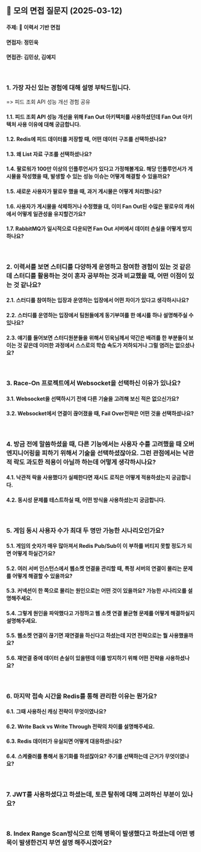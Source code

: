 ## 📌 모의 면접 질문지 (2025-03-12)
#### 주제: 📝 이력서 기반 면접
#### 면접자: 정민욱
#### 면접관: 김민상, 김예지

<br>

### 1. 가장 자신 있는 경험에 대해 설명 부탁드립니다.
=> 피드 조회 API 성능 개선 경험 공유
#### 1.1. 피드 조회 API 성능 개선을 위해 Fan Out 아키텍처를 사용하셨던데 Fan Out 아키텍처 사용 이유에 대해 궁금합니다.
#### 1.2. Redis에 피드 데이터를 저장할 때, 어떤 데이터 구조를 선택하셨나요?
#### 1.3. 왜 List 자료 구조를 선택하셨나요?
#### 1.4. 팔로워가 100만 이상의 인플루언서가 있다고 가정해볼게요. 해당 인플루언서가 게시물을 작성했을 때, 발생할 수 있는 성능 이슈는 어떻게 해결할 수 있을까요?
#### 1.5. 새로운 사용자가 팔로우 했을 때, 과거 게시물은 어떻게 처리했나요?
#### 1.6. 사용자가 게시물을 삭제하거나 수정했을 대, 이미 Fan Out된 수많은 팔로우의 캐쉬에서 어떻게 일관성을 유지할건가요?
#### 1.7. RabbitMQ가 일시적으로 다운되면 Fan Out 서버에서 데이터 손실을 어떻게 방지하나요?

<br>

### 2. 이력서를 보면 스터디를 다양하게 운영하고 참여한 경험이 있는 것 같은데 스터디를 활용하는 것이 혼자 공부하는 것과 비교했을 때, 어떤 이점이 있는 것 같나요?
#### 2.1. 스터디를 참여하는 입장과 운영하는 입장에서 어떤 차이가 있다고 생각하시나요?
#### 2.2. 스터디를 운영하는 입장에서 팀원들에게 동기부여를 한 예시를 하나 설명해주실 수 있나요?
#### 2.3. 얘기를 들어보면 스터디원분들을 위해서 민욱님께서 약간은 배려를 한 부분들이 보이는 것 같은데 이러한 과정에서 스스로의 학습 속도가 저하되거나 그럴 염려는 없으셨나요?

<br>

### 3. Race-On 프로젝트에서 Websocket을 선택하신 이유가 있나요?
#### 3.1. Websocket을 선택하시기 전에 다른 기술을 고려해 보신 적은 없으신가요?
#### 3.2. Websocket에서 연결이 끊어졌을 때, Fail Over전략은 어떤 것을 선택하셨나요?

<br>

### 4. 방금 전에 말씀하셨을 때, 다른 기능에서는 사용자 수를 고려했을 때 오버엔지니어링을 피하기 위해서 기술을 선택하셨잖아요. 그런 관점에서는 낙관적 락도 과도한 적용이 아닐까 하는데 어떻게 생각하시나요?
#### 4.1. 낙관적 락을 사용했다가 실패한다면 재시도 로직은 어떻게 적용하셨는지 궁금합니다.
#### 4.2. 동시성 문제를 테스트하실 때, 어떤 방식을 사용하셨는지 궁금합니다.

<br>

### 5. 게임 동시 사용자 수가 최대 두 명만 가능한 시나리오인가요?
#### 5.1. 게임의 숫자가 매우 많아져서 Redis Pub/Sub이 이 부하를 버티지 못할 정도가 되면 어떻게 하실건가요? 
#### 5.2. 여러 서버 인스턴스에서 웹소켓 연결을 관리할 때, 특정 서버의 연결이 몰리는 문제를 어떻게 해결할 수 있을까요?
#### 5.3. 커넥션이 한 쪽으로 몰리는 원인으로는 어떤 것이 있을까요? 가능한 시나리오를 설명해주세요.
#### 5.4. 그렇게 원인을 파악했다고 가정하고 웹 소켓 연결 불균형 문제를 어떻게 해결하실지 설명해주세요.
#### 5.5. 웹소켓 연결이 끊기면 재연결을 하신다고 하셨는데 지연 전략으로는 뭘 사용했을까요?
#### 5.6. 재연결 중에 데이터 손실이 있을텐데 이를 방지하기 위해 어떤 전략을 사용하셨나요?

<br>

### 6. 마지막 접속 시간을 Redis를 통해 관리한 이유는 뭔가요?
#### 6.1. 그때 사용하신 캐싱 전략이 무엇이였나요?
#### 6.2. Write Back vs Write Through 전략의 차이를 설명해주세요.
#### 6.3. Redis 데이터가 유실되면 어떻게 대응하셨나요?
#### 6.4. 스케줄러를 통해서 동기화를 하셨잖아요? 주기를 선택하는데 근거가 무엇이였나요?

<br>

### 7. JWT를 사용하셨다고 하셨는데, 토큰 탈취에 대해 고려하신 부분이 있나요?

<br>

### 8. Index Range Scan방식으로 인해 병목이 발생했다고 하셨는데 어떤 병목이 발생한건지 부연 설명 해주시겠어요?
